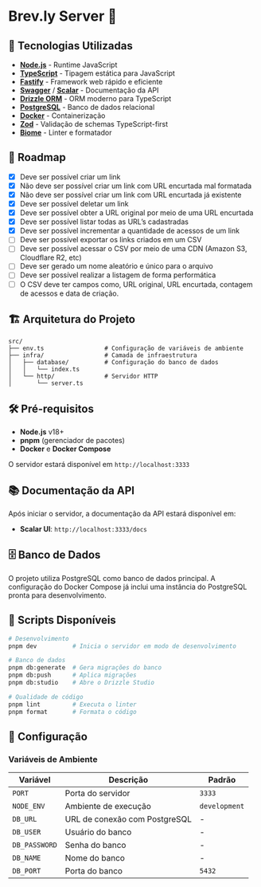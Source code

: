 # Brev.ly Server 🔗

## 🚀 Tecnologias Utilizadas

- **[Node.js](https://nodejs.org/)** - Runtime JavaScript
- **[TypeScript](https://www.typescriptlang.org/)** - Tipagem estática para JavaScript
- **[Fastify](https://fastify.dev/)** - Framework web rápido e eficiente
- **[Swagger](https://swagger.io/)** / **[Scalar](https://scalar.com/)** - Documentação da API
- **[Drizzle ORM](https://orm.drizzle.team/)** - ORM moderno para TypeScript
- **[PostgreSQL](https://www.postgresql.org/)** - Banco de dados relacional
- **[Docker](https://www.docker.com/)** - Containerização
- **[Zod](https://zod.dev/)** - Validação de schemas TypeScript-first
- **[Biome](https://biomejs.dev/)** - Linter e formatador

## 📝 Roadmap

- [X]  Deve ser possível criar um link
  - [X]  Não deve ser possível criar um link com URL encurtada mal formatada
  - [X]  Não deve ser possível criar um link com URL encurtada já existente
- [X]  Deve ser possível deletar um link
- [X]  Deve ser possível obter a URL original por meio de uma URL encurtada
- [X]  Deve ser possível listar todas as URL’s cadastradas
- [X]  Deve ser possível incrementar a quantidade de acessos de um link
- [ ]  Deve ser possível exportar os links criados em um CSV
  - [ ]  Deve ser possível acessar o CSV por meio de uma CDN (Amazon S3, Cloudflare R2, etc)
  - [ ]  Deve ser gerado um nome aleatório e único para o arquivo
  - [ ]  Deve ser possível realizar a listagem de forma performática
  - [ ]  O CSV deve ter campos como, URL original, URL encurtada, contagem de acessos e data de criação.

## 🏗️ Arquitetura do Projeto

```
src/
├── env.ts                 # Configuração de variáveis de ambiente
├── infra/                 # Camada de infraestrutura
│   ├── database/          # Configuração do banco de dados
│   │   └── index.ts
│   └── http/              # Servidor HTTP
│       └── server.ts
```

## 🛠️ Pré-requisitos

- **Node.js** v18+ 
- **pnpm** (gerenciador de pacotes)
- **Docker** e **Docker Compose**

O servidor estará disponível em `http://localhost:3333`

## 📚 Documentação da API

Após iniciar o servidor, a documentação da API estará disponível em:

- **Scalar UI**: `http://localhost:3333/docs`

## 🗄️ Banco de Dados

O projeto utiliza PostgreSQL como banco de dados principal. A configuração do Docker Compose já inclui uma instância do PostgreSQL pronta para desenvolvimento.

## 🧪 Scripts Disponíveis

```bash
# Desenvolvimento
pnpm dev          # Inicia o servidor em modo de desenvolvimento

# Banco de dados
pnpm db:generate  # Gera migrações do banco
pnpm db:push      # Aplica migrações
pnpm db:studio    # Abre o Drizzle Studio

# Qualidade de código
pnpm lint         # Executa o linter
pnpm format       # Formata o código
```

## 🔧 Configuração

### Variáveis de Ambiente

| Variável | Descrição | Padrão |
|----------|-----------|---------|
| `PORT` | Porta do servidor | `3333` |
| `NODE_ENV` | Ambiente de execução | `development` |
| `DB_URL` | URL de conexão com PostgreSQL | - |
| `DB_USER` | Usuário do banco | - |
| `DB_PASSWORD` | Senha do banco | - |
| `DB_NAME` | Nome do banco | - |
| `DB_PORT` | Porta do banco | `5432` |
